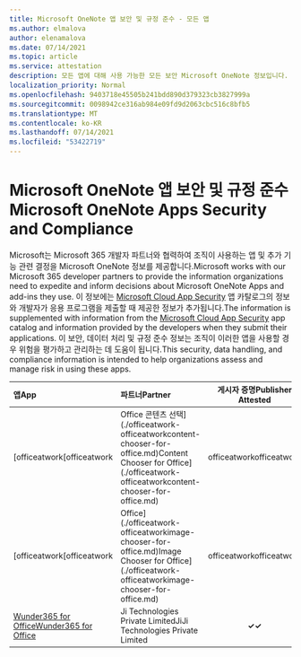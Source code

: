 ```yaml
---
title: Microsoft OneNote 앱 보안 및 규정 준수 - 모든 앱
ms.author: elmalova
author: elenamalova
ms.date: 07/14/2021
ms.topic: article
ms.service: attestation
description: 모든 앱에 대해 사용 가능한 모든 보안 Microsoft OneNote 정보입니다.
localization_priority: Normal
ms.openlocfilehash: 9403718e45505b241bdd890d379323cb3827999a
ms.sourcegitcommit: 0098942ce316ab984e09fd9d2063cbc516c8bfb5
ms.translationtype: MT
ms.contentlocale: ko-KR
ms.lasthandoff: 07/14/2021
ms.locfileid: "53422719"
---
```

# <a name="microsoft-onenote-apps-security-and-compliance"></a><span data-ttu-id="d3680-103">Microsoft OneNote 앱 보안 및 규정 준수</span><span class="sxs-lookup"><span data-stu-id="d3680-103">Microsoft OneNote Apps Security and Compliance</span></span>

<span data-ttu-id="d3680-104">Microsoft는 Microsoft 365 개발자 파트너와 협력하여 조직이 사용하는 앱 및 추가 기능 관련 결정을 Microsoft OneNote 정보를 제공합니다.</span><span class="sxs-lookup"><span data-stu-id="d3680-104">Microsoft works with our Microsoft 365 developer partners to provide the information organizations need to expedite and inform decisions about Microsoft OneNote Apps and add-ins they use.</span></span> <span data-ttu-id="d3680-105">이 정보에는 [Microsoft Cloud App Security](https://www.microsoft.com/en-us/enterprise-mobility-security/cloud-app-security) 앱 카탈로그의 정보와 개발자가 응용 프로그램을 제출할 때 제공한 정보가 추가됩니다.</span><span class="sxs-lookup"><span data-stu-id="d3680-105">The information is supplemented with information from the [Microsoft Cloud App Security](https://www.microsoft.com/en-us/enterprise-mobility-security/cloud-app-security) app catalog and information provided by the developers when they submit their applications.</span></span> <span data-ttu-id="d3680-106">이 보안, 데이터 처리 및 규정 준수 정보는 조직이 이러한 앱을 사용할 경우 위험을 평가하고 관리하는 데 도움이 됩니다.</span><span class="sxs-lookup"><span data-stu-id="d3680-106">This security, data handling, and compliance information is intended to help organizations assess and manage risk in using these apps.</span></span>

| <span data-ttu-id="d3680-107">**앱**</span><span class="sxs-lookup"><span data-stu-id="d3680-107">**App**</span></span> | <span data-ttu-id="d3680-108">**파트너**</span><span class="sxs-lookup"><span data-stu-id="d3680-108">**Partner**</span></span> | <span data-ttu-id="d3680-109">**게시자 증명**</span><span class="sxs-lookup"><span data-stu-id="d3680-109">**Publisher Attested**</span></span> | <span data-ttu-id="d3680-110">**인증**</span><span class="sxs-lookup"><span data-stu-id="d3680-110">**Certified**</span></span> |
|:--------|:------------|:----------------------:|:-------------:|
| <span data-ttu-id="d3680-111">[officeatwork</span><span class="sxs-lookup"><span data-stu-id="d3680-111">[officeatwork</span></span> | <span data-ttu-id="d3680-112">Office 콘텐츠 선택](./officeatwork-officeatworkcontent-chooser-for-office.md)</span><span class="sxs-lookup"><span data-stu-id="d3680-112">Content Chooser for Office](./officeatwork-officeatworkcontent-chooser-for-office.md)</span></span> | <span data-ttu-id="d3680-113">officeatwork</span><span class="sxs-lookup"><span data-stu-id="d3680-113">officeatwork</span></span> | <span data-ttu-id="d3680-114">**✓**</span><span class="sxs-lookup"><span data-stu-id="d3680-114">**✓**</span></span> | <img alt="Certified application badge" src="../media/certified-badge.png" height="25" width="25" /> |
| <span data-ttu-id="d3680-115">[officeatwork</span><span class="sxs-lookup"><span data-stu-id="d3680-115">[officeatwork</span></span> | <span data-ttu-id="d3680-116">Office](./officeatwork-officeatworkimage-chooser-for-office.md)</span><span class="sxs-lookup"><span data-stu-id="d3680-116">Image Chooser for Office](./officeatwork-officeatworkimage-chooser-for-office.md)</span></span> | <span data-ttu-id="d3680-117">officeatwork</span><span class="sxs-lookup"><span data-stu-id="d3680-117">officeatwork</span></span> | <span data-ttu-id="d3680-118">**✓**</span><span class="sxs-lookup"><span data-stu-id="d3680-118">**✓**</span></span> |  |
| [<span data-ttu-id="d3680-119">Wunder365 for Office</span><span class="sxs-lookup"><span data-stu-id="d3680-119">Wunder365 for Office</span></span>](./jiji-technologies-private-limited-wunder365-for-office.md) | <span data-ttu-id="d3680-120">Ji Technologies Private Limited</span><span class="sxs-lookup"><span data-stu-id="d3680-120">JiJi Technologies Private Limited</span></span> | <span data-ttu-id="d3680-121">**✓**</span><span class="sxs-lookup"><span data-stu-id="d3680-121">**✓**</span></span> |  |
